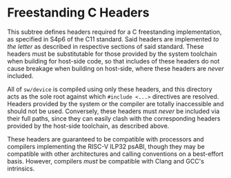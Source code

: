 
# Freestanding C Headers

This subtree defines headers required for a C freestanding implementation, as
specified in S4p6 of the C11 standard. Said headers are implemented *to the
letter* as described in respective sections of said standard. These headers
must be substitutable for those provided by the system toolchain when building
for host-side code, so that includes of these headers do not cause breakage
when building on host-side, where these headers are *never* included.

All of `sw/device` is compiled using only these headers, and this directory acts
as the sole root against which `#include <...>` directives are resolved.
Headers provided by the system or the compiler are totally inaccessible and
should not be used. Conversely, these headers must *never* be included via
their full paths, since they can easily clash with the corresponding headers
provided by the host-side toolchain, as described above.

These headers are guaranteed to be compatible with processors and compilers
implementing the RISC-V ILP32 psABI, though they may be compatible with other
architectures and calling conventions on a best-effort basis.
However, compilers *must* be compatible with Clang and GCC's intrinsics.
